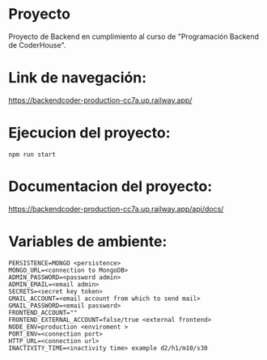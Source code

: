 # Proyecto

Proyecto de Backend en cumplimiento al curso de "Programación Backend de CoderHouse".

# Link de navegación:

https://backendcoder-production-cc7a.up.railway.app/

# Ejecucion del proyecto:

`npm run start`

# Documentacion del proyecto:

https://backendcoder-production-cc7a.up.railway.app/api/docs/

# Variables de ambiente:

```
PERSISTENCE=MONGO <persistence>
MONGO_URL=<connection to MongoDB>
ADMIN_PASSWORD=<password admin>
ADMIN_EMAIL=<email admin>
SECRETS=<secret key token>
GMAIL_ACCOUNT=<email account from which to send mail>
GMAIL_PASSWORD=<email password>
FRONTEND_ACCOUNT=""
FRONTEND_EXTERNAL_ACCOUNT=false/true <external frontend>
NODE_ENV=production <enviroment >
PORT_ENV=<connection port>
HTTP_URL=<connection url>
INACTIVITY_TIME=<inactivity time> example d2/h1/m10/s30
```


    